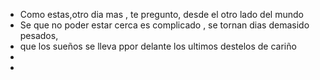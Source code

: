 - Como estas,otro dia mas , te pregunto, desde el  otro lado del mundo
- Se que no poder estar cerca es complicado , se tornan dias  demasido pesados,
- que los sueños se lleva ppor delante los ultimos destelos de cariño
-
-